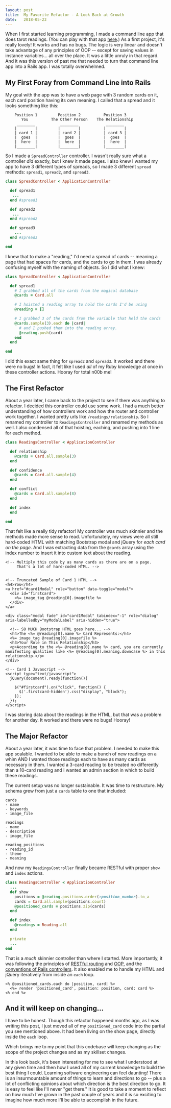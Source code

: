 ```yaml
---
layout: post
title:  My Favorite Refactor - A Look Back at Growth
date:   2018-05-23
---
```


When I first started learning programming, I made a command line app that does tarot readings. (You can play with that app [here](https://repl.it/@lortz/tarotreadings).) As a first project, it's really lovely! It works and has no bugs. The logic is very linear and doesn't take advantage of any principles of OOP -- except for saving values in instance variables... all over the place. It was a little unruly in that regard. And it was this version of past me that needed to turn that command line app into a Rails app. I was totally overwhelmed.

## My First Foray from Command Line into Rails

My goal with the app was to have a web page with 3 random cards on it, each card position having its own meaning. I called that a spread and it looks something like this:

```
    Position 1         Position 2          Position 3
       You          The Other Person    The Relationship
     ________           ________            ________
    |        |         |        |          |        |
    | card 1 |         | card 2 |          | card 3 |
    |  goes  |         |  goes  |          |  goes  |
    |  here  |         |  here  |          |  here  |
    |________|         |________|          |________|
```

So I made a `SpreadController` controller. I wasn't really sure what a controller *did* exactly, but I knew it made pages. I also knew I wanted my app to have 3 different types of spreads, so I made 3 different `spread` methods: `spread1`, `spread2`, and `spread3`.

```ruby
class SpreadController < ApplicationController

  def spread1
   ...
  end #spread1

  def spread2
   ...
  end #spread2

  def spread3
    ...
  end #spread3

end
```

I knew that to make a "reading," I'd need a spread of cards -- meaning a page that had spaces for cards, and the cards to go in them. I was already confusing myself with the naming of objects. So I did what I knew:


```ruby
class SpreadController < ApplicationController

  def spread1
    # I grabbed all of the cards from the magical database
    @cards = Card.all

    # I hoisted a reading array to hold the cards I'd be using
    @reading = []

    # I grabbed 3 of the cards from the variable that held the cards
    @cards.sample(3).each do |card|
      # and I pushed them into the reading array.
      @reading.push(card)
    end
  end

end
```

I did this exact same thing for `spread2` and `spread3`. It worked and there were no bugs! In fact, it felt like I used *all* of my Ruby knowledge at once in these controller actions. Hooray for total n00b me!

## The First Refactor

About a year later, I came back to the project to see if there was anything to refactor. I decided this controller could use some work. I had a much better understanding of how controllers work and how the router and controller work together. I wanted pretty urls like `/readings/relationship`. So I renamed my controller to `ReadingsController` and renamed my methods as well. I also condensed all of that hoisting, eaching, and pushing into 1 line for each method.

```ruby
class ReadingsController < ApplicationController

  def relationship
    @cards = Card.all.sample(3)
  end

  def confidence
    @cards = Card.all.sample(4)
  end

  def conflict
    @cards = Card.all.sample(8)
  end

  def index
  end

end
```

That felt like a really tidy refactor! My controller was much skinnier and the methods made more sense to read. Unfortunately, my views were all still hard-coded HTML with matching Bootstrap modal and jQuery for *each card on the page*. And I was extracting data from the `@cards` array using the index number to insert it into custom text about the reading.

```erb
<!-- Multiply this code by as many cards as there are on a page.
     That's a lot of hard-coded HTML. -->


<!-- Truncated Sample of Card 1 HTML -->
<h4>You</h4>
<a href="#card1Modal" role="button" data-toggle="modal">
  <div id="firstcard">
    <%= image_tag @reading[0].imagefile %>
  </div>
</a>

<div class="modal fade" id="card1Modal" tabindex="-1" role="dialog" aria-labelledby="myModalLabel" aria-hidden="true">

  <!-- SO MUCH Bootstrap HTML goes here... -->
  <h4>The <%= @reading[0].name %> Card Represents:</h4>
  <%= image_tag @reading[0].imagefile %>
  <h3>Your Role in This Relationship</h3>
  <p>According to the <%= @reading[0].name %> card, you are currently manifesting qualities like <%= @reading[0].meaning.downcase %> in this relationship.</p>
</div>

<!-- Card 1 Javascript -->
<script type="text/javascript">
  jQuery(document).ready(function(){

    $("#firstcard").on("click", function() {
      $('.firstcard-hidden').css("display", "block");
    });
  });
</script>
```

I was storing data about the readings in the HTML, but that was a problem for another day. It worked and there were no bugs! Hooray!

## The Major Refactor

About a year later, it was time to face that problem. I needed to make this app scalable. I wanted to be able to make a bunch of new readings on a whim AND I wanted those readings each to have as many cards as necessary in them. I wanted a 3-card reading to be treated no differently than a 10-card reading and I wanted an admin section in which to build these readings.

The current setup was no longer sustainable. It was time to restructure. My schema grew from just a `cards` table to one that included:

```
cards
- name
- keywords
- image_file

readings
- name
- description
- image_file

reading_positions
- reading_id
- theme
- meaning
```

And now my `ReadingsController` finally became RESTful with proper `show` and `index` actions.

```ruby
class ReadingsController < ApplicationController
  ...
  def show
    positions = @reading.positions.order(:position_number).to_a
    cards = Card.all.sample(positions.count)
    @positioned_cards = positions.zip(cards)
  end

  def index
    @readings = Reading.all
  end

  private
  ...
end
```

That is a *much* skinnier controller than where I started. More importantly, it was following the principles of [RESTful routing](https://codeplanet.io/principles-good-restful-api-design/) and [OOP](http://www.poodr.com/), and the [conventions of Rails controllers](http://guides.rubyonrails.org/action_controller_overview.html). It also enabled me to handle my HTML and jQuery iteratively from inside an `each` loop.

```erb
<% @positioned_cards.each do |position, card| %>
  <%= render 'positioned_card', position: position, card: card %>
<% end %>
```

## And it will keep on changing...

I have to be honest. Though this refactor happened months ago, as I was writing this post, I just moved all of my `positioned_card` code into the partial you see mentioned above. It had been living on the show page, directly inside the `each` loop.

Which brings me to my point that this codebase will keep changing as the scope of the project changes and as my skillset changes.

In this look back, it's been interesting for me to see what I understood at any given time and then how I used all of my current knowledge to build the best thing I could. Learning software engineering can feel daunting! There is an insurmountable amount of things to learn and directions to go -- plus a lot of conflicting opinions about which direction is the best direction to go. It is easy to feel like I'll never "get there." It is good to take a moment to reflect on how much I've grown in the past couple of years and it is so exciting to imagine how much more I'll be able to accomplish in the future.

